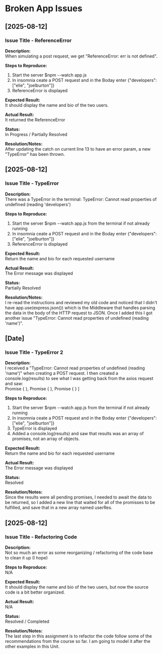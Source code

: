 # Broken App Issues

## [2025-08-12]
### Issue Title - ReferenceError
**Description:**  
When simulating a post request, we get "ReferenceError: err is not defined". 

**Steps to Reproduce:**  
1. Start the server $npm --watch app.js
2. In insomnia ceate a POST request and in the Boday enter {"developers": ["elie", "joelburton"]} 
3. ReferenceError is displayed

**Expected Result:**  
It should display the name and bio of the two users.

**Actual Result:**  
It returned the ReferenceError

**Status:**  
In Progress / Partially Resolved

**Resolution/Notes:**  
After updating the catch on current line 13 to have an error param, a new "TypeError" has been thrown. 

## [2025-08-12]
### Issue Title - TypeError
**Description:**  
There was a TypeError in the terminal: TypeError: Cannot read properties of undefined (reading 'developers')

**Steps to Reproduce:**  
1. Start the server $npm --watch app.js from the terminal if not already running
2. In insomnia ceate a POST request and in the Boday enter {"developers": ["elie", "joelburton"]} 
3. ReferenceError is displayed

**Expected Result:**  
Return the name and bio for each requested username

**Actual Result:**  
The Error message was displayed

**Status:**  
Partially Resolved

**Resolution/Notes:**  
I re-read the instructions and reviewed my old code and noticed that I didn't have app.use(express.json()) which is the Middleware that handles parsing the data in the body of the HTTP request to JSON. Once I added this I got another issue "TypeError: Cannot read properties of undefined (reading 'name')".   

## [Date]
### Issue Title - TypeError 2
**Description:**  
I received a "TypeError: Cannot read properties of undefined (reading 'name')" when creating a POST request. I then created a console.log(results) to see what I was getting back from the axios request and saw:  
Promise { <pending> }, Promise { <pending> }, Promise { <pending> } ]

**Steps to Reproduce:**  
1. Start the server $npm --watch app.js from the terminal if not already running
2. In insomnia ceate a POST request and in the Boday enter {"developers": ["elie", "joelburton"]} 
3. TypeError is displayed
4. Added a console.log(results) and saw that results was an array of promises, not an array of objects. 

**Expected Result:**  
Return the name and bio for each requested username

**Actual Result:**  
The Error message was displayed

**Status:**  
Resolved

**Resolution/Notes:**  
Since the results were all pending promises, I needed to await the data to be returned, so I added a new line that waited for all of the promisses to be fulfilled, and save that in a new array named userRes. 

## [2025-08-12]
### Issue Title - Refactoring Code
**Description:**  
Not so much an error as some reorganizing / refactoring of the code base to clean it up (I hope)

**Steps to Reproduce:**  
N/A

**Expected Result:**  
It should display the name and bio of the two users, but now the source code is a bit better organized.

**Actual Result:**  
N/A

**Status:**  
Resolved / Completed

**Resolution/Notes:**  
The last step in this assignment is to refactor the code follow some of the recommendations from the course so far. I am going to model it after the other examples in this Unit. 